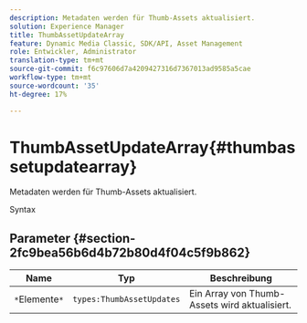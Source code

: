 ```yaml
---
description: Metadaten werden für Thumb-Assets aktualisiert.
solution: Experience Manager
title: ThumbAssetUpdateArray
feature: Dynamic Media Classic, SDK/API, Asset Management
role: Entwickler, Administrator
translation-type: tm+mt
source-git-commit: f6c97606d7a4209427316d7367013ad9585a5cae
workflow-type: tm+mt
source-wordcount: '35'
ht-degree: 17%

---
```



# ThumbAssetUpdateArray{#thumbassetupdatearray}

Metadaten werden für Thumb-Assets aktualisiert.

Syntax

## Parameter {#section-2fc9bea56b6d4b72b80d4f04c5f9b862}

| Name | Typ | Beschreibung |
|---|---|---|
| `*`Elemente`*` | `types:ThumbAssetUpdates` | Ein Array von Thumb-Assets wird aktualisiert. |

